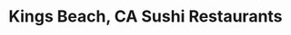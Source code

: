 ---
layout: city
title: Kings Beach, CA Sushi Restaurants
permalink: /california/kings-beach/
stateAbbr: CA
stateName: California
cityName: Kings Beach

---